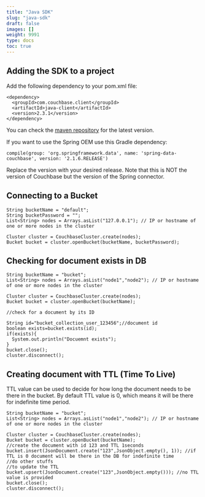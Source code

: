 ```yaml
---
title: "Java SDK"
slug: "java-sdk"
draft: false
images: []
weight: 9991
type: docs
toc: true
---
```


## Adding the SDK to a project
Add the following dependency to your pom.xml file:

    <dependency>
      <groupId>com.couchbase.client</groupId>
      <artifactId>java-client</artifactId>
      <version>2.3.1</version>
    </dependency>

You can check the [maven repository][1] for the latest version.

If you want to use the Spring OEM use this Gradle dependency:

    compile(group: 'org.springframework.data', name: 'spring-data-couchbase', version: '2.1.6.RELEASE')

Replace the version with your desired release. Note that this is NOT the version of Couchbase but the version of the Spring connector.


  [1]: https://mvnrepository.com/artifact/com.couchbase.client/java-client

## Connecting to a Bucket
    String bucketName = "default";
    String bucketPassword = "";
    List<String> nodes = Arrays.asList("127.0.0.1"); // IP or hostname of one or more nodes in the cluster
    
    Cluster cluster = CouchbaseCluster.create(nodes);
    Bucket bucket = cluster.openBucket(bucketName, bucketPassword);

## Checking for document exists in DB
    String bucketName = "bucket";
    List<String> nodes = Arrays.asList("node1","node2"); // IP or hostname of one or more nodes in the cluster
    
    Cluster cluster = CouchbaseCluster.create(nodes);
    Bucket bucket = cluster.openBucket(bucketName);
    
    //check for a document by its ID
    
    String id="bucket_collection_user_123456";//document id
    boolean exists=bucket.exists(id);
    if(exists){
      System.out.println("Docuemnt exists");
    } 
    bucket.close();
    cluster.disconnect();



## Creating document with TTL (Time To Live)
   TTL value can be used to decide for how long the document needs to be there in the bucket. By default TTL value is 0, which means it will be there for indefinite time period.

    String bucketName = "bucket";
    List<String> nodes = Arrays.asList("node1","node2"); // IP or hostname of one or more nodes in the cluster
    
    Cluster cluster = CouchbaseCluster.create(nodes);
    Bucket bucket = cluster.openBucket(bucketName);
    //create the document with id 123 and TTL 1seconds
    bucket.insert(JsonDocument.create("123",JsonObject.empty(), 1)); //if TTL is 0 document will be there in the DB for indefinite time
    //do other stuffs
    //to update the TTL 
    bucket.upsert(JsonDocument.create("123",JsonObject.empty())); //no TTL value is provided 
    bucket.close();
    cluster.disconnect();




